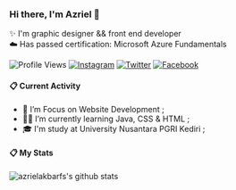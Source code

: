 ### Hi there, I'm Azriel 👋 <br>
✨ I'm graphic designer && front end developer <br>
☁️ Has passed certification: Microsoft Azure Fundamentals

![Profile Views](https://komarev.com/ghpvc/?username=azrielakbarfs)  [![Instagram](https://img.shields.io/badge/--linkedin?label=Instagram&logo=Instagram&style=social)](https://www.instagram.com/azrielakbarfs/)
[![Twitter](https://img.shields.io/badge/--linkedin?label=Twitter&logo=Twitter&style=social)](https://www.twitter.com/azrielakbarfs/)
[![Facebook](https://img.shields.io/badge/--linkedin?label=Facebook&logo=Facebook&style=social)](https://www.facebook.com/4zr1el/)


#### 📋 Current Activity
- 📖 I’m Focus on Website Development ;
- 👨‍💻 I’m currently learning Java, CSS & HTML ;
- 🎓 I'm study at University Nusantara PGRI Kediri ;
#### 📋 My Stats
<p align='center'>
  <a href="https://github.com/azrielakbarfs/">
  <img align="left" src="https://github-readme-stats.vercel.app/api/top-langs/?username=azrielakbarfs&donut-vertical" alt="azrielakbarfs's github stats"/>
  </a>


